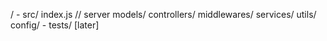 / 
    - src/
        index.js // server
        models/
        controllers/
        middlewares/
        services/
        utils/
        config/
    - tests/ [later]